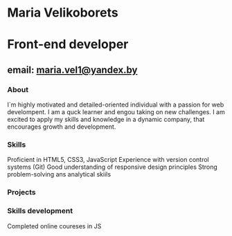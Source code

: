 # Maria Velikoborets
# Front-end developer
## email: maria.vel1@yandex.by
### About 
I`m highly motivated and detailed-oriented individual with a passion for web develompent. I am a quck learner and engou taking on new challenges. I am excited to apply my skills and knowledge in a dynamic company, that encourages growth and development.
### Skills
Proficient in HTML5, CSS3, JavaScript
Experience with version control systems (Git)
Good understanding of responsive design principles
Strong problem-solving ans analytical skiils
### Projects 
### Skills development
Completed online coureses in JS
